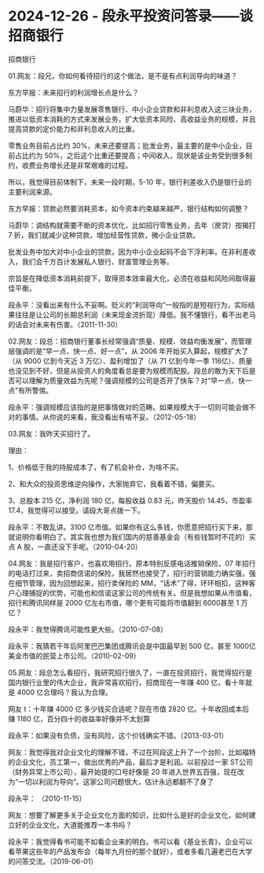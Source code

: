 # 2024-12-26 - 段永平投资问答录——谈招商银行

招商银行 

01.网友：段兄，你如何看待招行的这个做法，是不是有点利润导向的味道？

东方早报：未来招行的利润增长点是什么？

马蔚华：招行将集中力量发展零售银行、中小企业贷款和非利息收入这三块业务，推进以低资本消耗的方式来发展业务，扩大低资本风险、高收益业务的规模，并且提高贷款的定价能力和非利息收入的比重。

零售业务目前占比约 30%，未来还要提高；批发业务，最主要的是中小企业，目前占比约为 50%，之后这个比重还要提高；中间收入，现状是该业务受到很多制约，收费业务增长还是非常艰难的过程。

所以，我觉得目前体制下，未来一段时期，5-10 年，银行利差收入仍是银行业的主要利润来源。

东方早报：贷款必然要消耗资本，如今资本约束越来越严，银行结构如何调整？

马蔚华：调结构就需要不断的资本优化，比如招行零售业务，去年（房贷）按揭打 7 折，我们就减少这种贷款，增加经营性贷款，微小企业贷款。

批发业务中加大对中小企业的贷款，因为中小企业起码不会下浮利率。在非利差收入，我们会千方百计发展私人银行、财富管理业务等。

宗旨是在降低资本消耗前提下，取得资本效率最大化，必须在收益和风险间取得最佳平衡。

段永平：没看出来有什么不妥啊。贬义的“利润导向”一般指的是短视行为，实际结果往往是让公司的长期总利润（未来现金流折现）降低。我不懂银行，看不出老马的话会对未来有伤害。（2011-11-30）

02.网友：段总：招商银行董事长经常强调“质量、规模、效益均衡发展”，而管理层强调的是“早一点、快一点、好一点”，从 2006 年开始买入算起，规模扩大了（从 9000 亿到今天近 3 万亿）、盈利增加了（从 71 亿到今年一季 116亿）、质量也没见到不好，但是从投资人的角度看总是要为规模而配股。段总的敢为天下后是否可以理解为质量效益为先呢？强调规模的公司是否开了快车？对“早一点、快一点”有所警惕。

段永平：强调规模应该指的是把事情做对的范畴。如果规模大于一切则可能会做不对的事情。从你说的来看，我没看出有啥不妥。（2012-05-18）

03.网友：我昨天买招行了。

理由：

1、价格低于我的持股成本了，有了机会补仓，为啥不买。

2、和大众的投资思维逆向操作，大家抛弃它，我看着不错，偏要买。

3、总股本 215 亿，净利润 180 亿，每股收益 0.83 元，昨天股价 14.45，市盈率17.4，我觉得可以接受。请段大哥点拨一下。

段永平：不敢乱讲。3100 亿市值。如果你有这么多钱，你愿意把招行买下来，那就说明你看明白了。其实我也想为我们国内的慈善基金会（有些钱暂时不花的）买点 A 股，一直还没下手呢。（2010-04-20）

04.网友：我是招行客户，也喜欢用招行。原本特别反感电话推销保险，07 年招行的电话打过来，卖招商信诺的保险，我居然也接受了，招行的营销能力确实强，强在细节管理，因为回想起来，招行卖保险的 MM，“话术”了得，环环相扣，这种客户心理捕捉的优势，可能也和信诺这家公司的传统有关。但是我想如果从市值看，招行和腾讯同样是 2000 亿左右市值，哪个更有可能将市值翻到 6000甚至 1 万亿？

段永平：我觉得腾讯可能性更大些。（2010-07-08）

段永平：我猜若干年后阿里巴巴集团或腾讯会是中国最早到 500 亿，甚至 1000亿美金市值的民营上市公司。（2010-02-09） 

05.网友：段总怎么看招行，我研究招行很久了，一直在投资招行，我觉得招行是国内银行业里的伟大企业，我非常喜欢招行。招商现在一年赚 400 亿，看十年就是 4000 亿合理吗？我认为合理。

网友 t：十年赚 4000 亿 多少钱买合适呢？现在市值 2820 亿。十年收回成本后赚 1180 亿，百分四十的收益率好像并不太划算

段永平：如果没有负债，没有风险，这个价钱确实不错。（2013-03-01）

网友：我觉得我对企业文化的理解不错，不过在阿段这上升了一个台阶，比如福特的企业文化，员工第一，做出优秀的产品，最后才是利润。以前投过一家 ST公司（财务异常上市公司），最开始提的口号好像是 20 年进入世界五百强，现在改为“一切以利润为导向“。这家公司问题很大，估计永远都翻不了身了

段永平： （2010-11-15）

网友：想要了解更多关于企业文化方面的知识，比如什么是好的企业文化，如何建立好的企业文化，大道能推荐一本书吗？

段永平：我觉得看书可能不如看企业来的明白。书可以看《基业长青》，企业可以看苹果这些年的产品发布会（每年九月份的那个就好），或者多看几遍老巴在大学的问答交流。（2019-06-01）